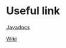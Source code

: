 # Useful link

[Javadocs](https://eric2788.github.com/core-api)

[Wiki](https://github.com/eric2788/core-api/wiki)
